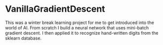 # VanillaGradientDescent
This was a winter break learning project for me to get introduced into the world of AI. From scratch I build a neural network that uses mini-batch gradient descent. I then applied it to recognize hand-written digits from the sklearn database.

